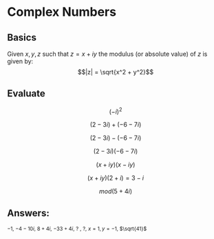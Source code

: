 # Complex Numbers


## Basics

Given $x, y, z$ such that $z = x + iy$ the modulus (or absolute value) of $z$ is given by:
$$|z| = \sqrt{x^2 + y^2}$$

## Evaluate
$$ (-i)^2 $$

$$ (2-3i) + (-6 - 7i) $$

$$ (2-3i) - (-6 - 7i) $$

$$ (2-3i)(-6 - 7i) $$

$$ (x+iy)(x-iy) $$

$$ (x + iy)(2 + i) = 3 - i $$

$$ mod(5 + 4i) $$


## Answers:
<sup>$-1$, $-4-10i$, $8 + 4i$, $-33+4i$, ? , ?, $x=1,y=-1$, $\sqrt{41}$</sup>
